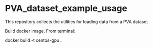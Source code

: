 # PVA_dataset_example_usage
This repository collects the utilities for loading data from a PVA dataset

Build docker image. From terminal:

docker build -t centos-gpu .

